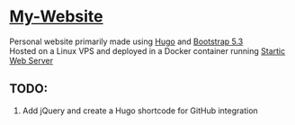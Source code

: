 # [My-Website](https://isaiah.bloyer.net)
Personal website primarily made using [Hugo](https://github.com/gohugoio/hugo) and [Bootstrap 5.3](https://github.com/twbs/bootstrap)  
Hosted on a Linux VPS and deployed in a Docker container running [Startic Web Server](https://github.com/static-web-server/static-web-server)  

## TODO:
1. Add jQuery and create a Hugo shortcode for GitHub integration
